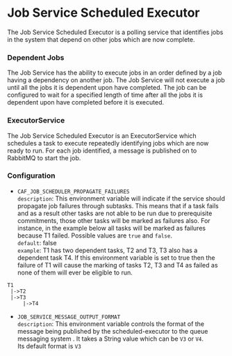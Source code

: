 # Job Service Scheduled Executor

The Job Service Scheduled Executor is a polling service that identifies jobs in the system that depend on other jobs which are now complete.

### Dependent Jobs
The Job Service has the ability to execute jobs in an order defined by a job having a dependency on another job.  The Job Service will not execute a job until all the jobs it is dependent upon have completed.  The job can be configured to wait for a specified length of time after all the jobs it is dependent upon have completed before it is executed. 

### ExecutorService
The Job Service Scheduled Executor is an ExecutorService which schedules a task to execute repeatedly identifying jobs which are now ready to run. For each job identified, a message is published on to RabbitMQ to start the job.  

### Configuration  

- `CAF_JOB_SCHEDULER_PROPAGATE_FAILURES`  
`description`: This environment variable will indicate if the service should propagate job failures through subtasks. This means that if a task fails and as a result other tasks are not able to be run due to prerequisite commitments, those other tasks will be marked as failures also.
For instance, in the example below all tasks will be marked as failures because T1 failed. Possible values are `true` and `false`.  
`default`: false  
`example`: T1 has two dependent tasks, T2 and T3, T3 also has a dependent task T4. If this environment variable is set to true then the failure of T1 will cause the marking of tasks T2, T3 and T4 as failed as none of them will ever be eligible to run.  
````
T1
 |->T2
 |->T3
     |->T4
````
- `JOB_SERVICE_MESSAGE_OUTPUT_FORMAT`  
  `description`: This environment variable controls the format of the message being published by the scheduled-executor to the queue messaging system . It takes a String value which can be `V3` or `V4`.  
  Its default format is `V3`
